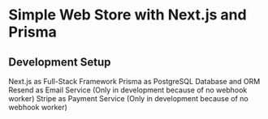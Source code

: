 # Simple Web Store with Next.js and Prisma

## Development Setup

Next.js as Full-Stack Framework
Prisma as PostgreSQL Database and ORM
Resend as Email Service (Only in development because of no webhook worker)
Stripe as Payment Service (Only in development because of no webhook worker)
